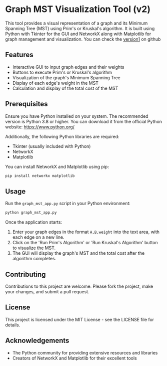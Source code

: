 
# Graph MST Visualization Tool (v2)

This tool provides a visual representation of a graph and its Minimum Spanning Tree (MST) using Prim's or Kruskal's algorithm. It is built using Python with Tkinter for the GUI and NetworkX along with Matplotlib for graph management and visualization.
You can check the [version1](https://github.com/omarlengliz/prim-kruskal) on github 

## Features

- Interactive GUI to input graph edges and their weights
- Buttons to execute Prim's or Kruskal's algorithm
- Visualization of the graph's Minimum Spanning Tree
- Display of each edge's weight in the MST
- Calculation and display of the total cost of the MST

## Prerequisites

Ensure you have Python installed on your system. The recommended version is Python 3.8 or higher. You can download it from the official Python website: https://www.python.org/

Additionally, the following Python libraries are required:
- Tkinter (usually included with Python)
- NetworkX
- Matplotlib

You can install NetworkX and Matplotlib using pip:

```bash
pip install networkx matplotlib
```

## Usage

Run the `graph_mst_app.py` script in your Python environment:

```bash
python graph_mst_app.py
```

Once the application starts:
1. Enter your graph edges in the format `A,B,weight` into the text area, with each edge on a new line.
2. Click on the 'Run Prim's Algorithm' or 'Run Kruskal's Algorithm' button to visualize the MST.
3. The GUI will display the graph's MST and the total cost after the algorithm completes.

## Contributing

Contributions to this project are welcome. Please fork the project, make your changes, and submit a pull request.

## License

This project is licensed under the MIT License - see the LICENSE file for details.

## Acknowledgements

- The Python community for providing extensive resources and libraries
- Creators of NetworkX and Matplotlib for their excellent tools
